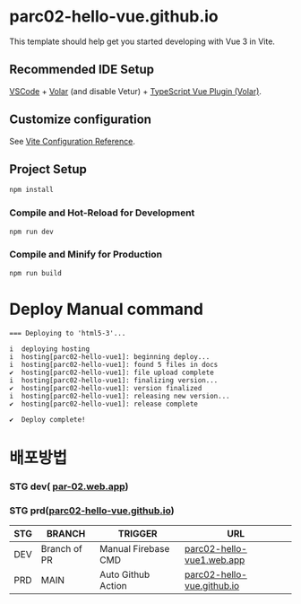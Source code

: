 # parc02-hello-vue.github.io

This template should help get you started developing with Vue 3 in Vite.

## Recommended IDE Setup

[VSCode](https://code.visualstudio.com/) + [Volar](https://marketplace.visualstudio.com/items?itemName=Vue.volar) (and disable Vetur) + [TypeScript Vue Plugin (Volar)](https://marketplace.visualstudio.com/items?itemName=Vue.vscode-typescript-vue-plugin).

## Customize configuration

See [Vite Configuration Reference](https://vitejs.dev/config/).

## Project Setup

```sh
npm install
```

### Compile and Hot-Reload for Development

```sh
npm run dev
```

### Compile and Minify for Production

```sh
npm run build
```
# Deploy Manual command
```
=== Deploying to 'html5-3'...

i  deploying hosting
i  hosting[parc02-hello-vue1]: beginning deploy...
i  hosting[parc02-hello-vue1]: found 5 files in docs
✔  hosting[parc02-hello-vue1]: file upload complete
i  hosting[parc02-hello-vue1]: finalizing version...
✔  hosting[parc02-hello-vue1]: version finalized
i  hosting[parc02-hello-vue1]: releasing new version...
✔  hosting[parc02-hello-vue1]: release complete

✔  Deploy complete!
```

# 배포방법

### STG dev( [par-02.web.app](https://par-02.web.app/))
### STG prd([parc02-hello-vue.github.io](https://parc02-hello-vue.github.io/))

|STG|BRANCH|TRIGGER|URL|
|-----|---|---|---|
|DEV|Branch of PR|Manual Firebase CMD|[parc02-hello-vue1.web.app](https://parc02-hello-vue1.web.app/)|
|PRD|MAIN|Auto Github Action| [parc02-hello-vue.github.io](https://parc02-hello-vue.github.io/)|
